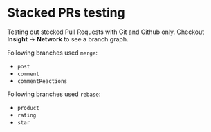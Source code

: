 # Stacked PRs testing

Testing out stecked Pull Requests with Git and Github only.
Checkout **Insight** -> **Network** to see a branch graph.

Following branches used `merge`:

- `post`
- `comment`
- `commentReactions`

Following branches used `rebase`:

- `product`
- `rating`
- `star`
